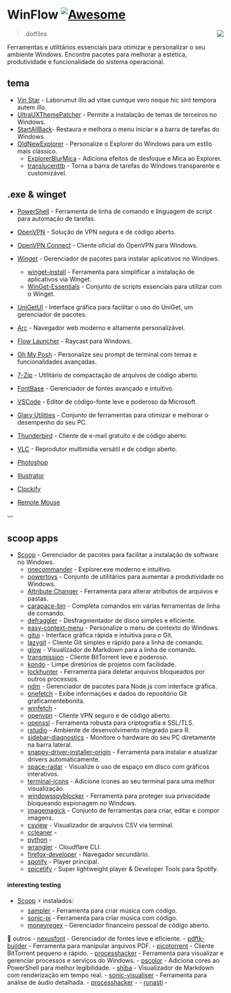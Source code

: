# WinFlow [![Awesome](https://cdn.jsdelivr.net/gh/sindresorhus/awesome@d7305f38d29fed78fa85652e3a63e154dd8e8829/media/badge.svg)](https://github.com/sindresorhus/awesome#readme)

> .dotfiles
> <img src="icon.png" align="right"/>

Ferramentas e utilitários essenciais para otimizar e personalizar o seu ambiente Windows. Encontre pacotes para melhorar a estética, produtividade e funcionalidade do sistema operacional.

## tema

-   [Vin Star](https://www.vinstartheme.com/) - Laborumut illo ad vitae cumque vero neque hic sint tempora autem illo.
-   [UltraUXThemePatcher](https://www.ultrauxthemepatcher.com/) - Permite a instalação de temas de terceiros no Windows.
-   [StartAllBack](https://www.startallback.com/)- Restaura e melhora o menu iniciar e a barra de tarefas do Windows.
-   [OldNewExplorer](https://learn.microsoft.com/pt-br/powershell/) - Personalize o Explorer do Windows para um estilo mais clássico.
    -   [ExplorerBlurMica](https://github.com/Maplespe/ExplorerBlurMica) - Adiciona efeitos de desfoque e Mica ao Explorer.
    -   [translucenttb](https://github.com/TranslucentTB/TranslucentTB) - Torna a barra de tarefas do Windows transparente e customizável.

## .exe & winget

-   [PowerShell](https://learn.microsoft.com/pt-br/powershell/) - Ferramenta de linha de comando e linguagem de script para automação de tarefas.
-   [OpenVPN](https://openvpn.net/) - Solução de VPN segura e de código aberto.
-   [OpenVPN Connect](https://openvpn.net/client/client-connect-vpn-for-windows/) - Cliente oficial do OpenVPN para Windows.
-   [Winget](https://learn.microsoft.com/pt-br/windows/package-manager/winget/) - Gerenciador de pacotes para instalar aplicativos no Windows.

    -   [winget-install](https://github.com/asheroto/winget-install) - Ferramenta para simplificar a instalação de aplicativos via Winget.
    -   [WinGet-Essentials](https://github.com/jjcarrier/PS-WinGet-Essentials) - Conjunto de scripts essenciais para utilizar com o Winget.

-   [UniGetUI](https://www.marticliment.com/unigetui/) - Interface gráfica para facilitar o uso do UniGet, um gerenciador de pacotes.
-   [Arc](https://arc.net/) - Navegador web moderno e altamente personalizável.
-   [Flow Launcher](https://www.flowlauncher.com/) - Raycast para Windows.
-   [Oh My Posh](https://ohmyposh.dev/) - Personalize seu prompt de terminal com temas e funcionalidades avançadas.
-   [7-Zip](https://7-zip.org/) - Utilitário de compactação de arquivos de código aberto.
-   [FontBase](https://fontba.se/) - Gerenciador de fontes avançado e intuitivo.
-   [VSCode](https://code.visualstudio.com/) - Editor de código-fonte leve e poderoso da Microsoft.
-   [Glary Utilities](https://www.glarysoft.com/) - Conjunto de ferramentas para otimizar e melhorar o desempenho do seu PC.
-   [Thunderbird](https://www.thunderbird.net/pt-BR/) - Cliente de e-mail gratuito e de código aberto.
-   [VLC](https://www.videolan.org/vlc/) - Reprodutor multimídia versátil e de código aberto.
-   [Photoshop](https://www.adobe.com/br/products/photoshop.html)
-   [Illustrator](https://www.adobe.com/br/products/illustrator.html)
-   [Clockify](https://app.clockify.me/en/login)
-   [Remote Mouse](https://www.remotemouse.net/)

:wavy_dash:

## scoop apps

-   [Scoop](https://github.com/ThomasNieto/Scoop) - Gerenciador de pacotes para facilitar a instalação de software no Windows.
    -   [onecommander](https://www.onecommander.com/) - Explorer.exe moderno e intuitivo.
    -   [powertoys](https://github.com/microsoft/PowerToys) - Conjunto de utilitários para aumentar a produtividade no Windows.
    -   [Attribute Changer](https://www.petges.lu/) - Ferramenta para alterar atributos de arquivos e pastas.
    -   [carapace-bin](https://carapace-sh.github.io/carapace-bin/carapace-bin.html) - Completa comandos em várias ferramentas de linha de comando.
    -   [defraggler](https://www.ccleaner.com/defraggler) - Desfragmentador de disco simples e eficiente.
    -   [easy-context-menu](https://www.sordum.org/7615/easy-context-menu-v1-6/) - Personalize o menu de contexto do Windows.
    -   [gitui](https://github.com/extrawurst/gitui) - Interface gráfica rápida e intuitiva para o Git.
    -   [lazygit](https://github.com/jesseduffield/lazygit) - Cliente Git simples e rápido para a linha de comando.
    -   [glow](https://github.com/charmbracelet/glow) - Visualizador de Markdown para a linha de comando.
    -   [transmission](https://transmissionbt.com/) - Cliente BitTorrent leve e poderoso.
    -   [kondo](https://github.com/tbillington/kondo) - Limpe diretórios de projetos com facilidade.
    -   [lockhunter](https://lockhunter.com/) - Ferramenta para deletar arquivos bloqueados por outros processos.
    -   [ndm](https://github.com/720kb/ndm) - Gerenciador de pacotes para Node.js com interface gráfica.
    -   [onefetch](https://github.com/o2sh/onefetch?tab=readme-ov-file) - Exibe informações e dados do repositório Git graficamentebonita.
    -   [winfetch](https://github.com/lptstr/winfetch) -
    -   [openvpn](https://openvpn.net/) - Cliente VPN seguro e de código aberto.
    -   [openssl](https://github.com/o2sh/onefetch?tab=readme-ov-file) - Ferramenta robusta para criptografia e SSL/TLS.
    -   [rstudio](https://posit.co/products/open-source/rstudio/) - Ambiente de desenvolvimento integrado para R.
    -   [sidebar-diagnostics](https://github.com/ArcadeRenegade/SidebarDiagnostics) - Monitore o hardware do seu PC diretamente na barra lateral.
    -   [snappy-driver-installer-origin](https://www.snappy-driver-installer.org/) - Ferramenta para instalar e atualizar drivers automaticamente.
    -   [space-radar](https://github.com/zz85/space-radar) - Visualize o uso de espaço em disco com gráficos interativos.
    -   [terminal-icons](https://github.com/devblackops/Terminal-Icons) - Adicione ícones ao seu terminal para uma melhor visualização.
    -   [windowsspyblocker](https://crazymax.dev/WindowsSpyBlocker/download/) - Ferramenta para proteger sua privacidade bloqueando espionagem no Windows.
    -   [imagemagick](https://imagemagick.org/) - Conjunto de ferramentas para criar, editar e compor imagens.
    -   [csview](https://github.com/wfxr/csview) - Visualizador de arquivos CSV via terminal.
    -   [ccleaner](https://www.ccleaner.com/ccleaner) -
    -   [python](https://www.python.org/) -
    -   [wrangler](https://developers.cloudflare.com/workers/tooling/wrangler) - Cloudflare CLI.
    -   [firefox-developer](https://www.mozilla.org/en-US/firefox/developer/) - Navegador secundário.
    -   [spotify](https://www.spotify.com/) - Player principal.
    -   [spicetify](https://spicetify.app/docs/advanced-usage/installation) - Super lightweight player & Developer Tools para Spotify.

#### interesting testing

-   [Scoop](https://github.com/ThomasNieto/Scoop)
:zap: instalados:
    -   [sampler](https://github.com/sqshq/sampler?tab=readme-ov-file) - Ferramenta para criar música com código.
    -   [sonic-pi](https://sonic-pi.net/) - Ferramenta para criar música com código.
    -   [moneyregex](https://moneymanagerex.org/) - Gerenciador financeiro pessoal de código aberto.

:raising_hand: outros
    -   [nexusfont](https://www.xiles.app/) - Gerenciador de fontes leve e eficiente.
    -   [pdftk-builder](https://pdftk-builder-enhanced.sourceforge.io/) - Ferramenta para manipular arquivos PDF.
    -   [picotorrent](https://github.com/picotorrent/picotorrent) - Cliente BitTorrent pequeno e rápido.
    -   [processhacker](https://processhacker.sourceforge.io/) - Ferramenta para visualizar e gerenciar processos e serviços do Windows.
    -   [pscolor](https://github.com/Davlind/PSColor?tab=readme-ov-file) - Adiciona cores ao PowerShell para melhor legibilidade.
    -   [shiba](https://github.com/rhysd/Shiba) - Visualizador de Markdown com renderização em tempo real.
    -   [sonic-visualiser](https://www.sonicvisualiser.org/) - Ferramenta para análise de áudio detalhada.
    -   [processhacker](https://processhacker.sourceforge.io/) -
    -   [runasti](https://github.com/jschicht/RunAsTI) -
<!-- ## License

[![CC0](https://licensebuttons.net/p/zero/1.0/88x31.png)](https://creativecommons.org/publicdomain/zero/1.0/) -->
